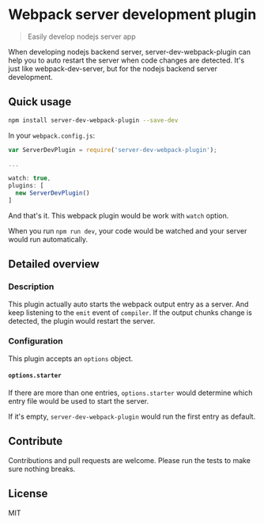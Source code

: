 Webpack server development plugin
==============================
> Easily develop nodejs server app

When developing nodejs backend server, server-dev-webpack-plugin can help you to auto restart the server when code changes are detected.
It's just like webpack-dev-server, but for the nodejs backend server development.

## Quick usage

```sh
npm install server-dev-webpack-plugin --save-dev
```

In your `webpack.config.js`:

```js
var ServerDevPlugin = require('server-dev-webpack-plugin');

...

watch: true,
plugins: [
  new ServerDevPlugin()
]
```
And that's it. This webpack plugin would be work with `watch` option.

When you run `npm run dev`, your code would be watched and your server would run automatically.

## Detailed overview

### Description
 This plugin actually auto starts the webpack output entry as a server. And keep listening to the `emit` event of  `compiler`. If the output chunks change is detected, the plugin would restart the server.

 ### Configuration

 This plugin accepts an `options` object.
 #### `options.starter`
 If there are more than one entries, `options.starter` would determine which entry file would be used to start the server.

 If it's empty, `server-dev-webpack-plugin` would run the first entry as default.


## Contribute
Contributions and pull requests are welcome. Please run the tests to make sure nothing breaks.

## License
MIT